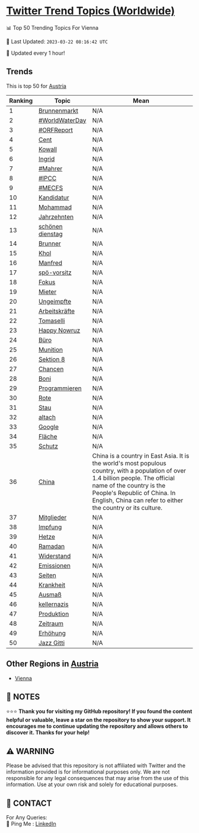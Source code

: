 [Twitter Trend Topics (Worldwide)](https://github.com/ErcinDedeoglu/Twitter-Trend-Topics)
==========


📊 Top 50 Trending Topics For Vienna

📆 Last Updated: `2023-03-22 08:16:42 UTC`

🔧 Updated every 1 hour!


## Trends

This is top 50 for [Austria](</Austria>)

| Ranking | Topic | Mean |
| ------- | ------------ | ------------ |
| 1 | [Brunnenmarkt](http://twitter.com/search?q=Brunnenmarkt) | N/A |
| 2 | [#WorldWaterDay](http://twitter.com/search?q=%23WorldWaterDay) | N/A |
| 3 | [#ORFReport](http://twitter.com/search?q=%23ORFReport) | N/A |
| 4 | [Cent](http://twitter.com/search?q=Cent) | N/A |
| 5 | [Kowall](http://twitter.com/search?q=Kowall) | N/A |
| 6 | [Ingrid](http://twitter.com/search?q=Ingrid) | N/A |
| 7 | [#Mahrer](http://twitter.com/search?q=%23Mahrer) | N/A |
| 8 | [#IPCC](http://twitter.com/search?q=%23IPCC) | N/A |
| 9 | [#MECFS](http://twitter.com/search?q=%23MECFS) | N/A |
| 10 | [Kandidatur](http://twitter.com/search?q=Kandidatur) | N/A |
| 11 | [Mohammad](http://twitter.com/search?q=Mohammad) | N/A |
| 12 | [Jahrzehnten](http://twitter.com/search?q=Jahrzehnten) | N/A |
| 13 | [schönen dienstag](http://twitter.com/search?q=sch%c3%b6nen+dienstag) | N/A |
| 14 | [Brunner](http://twitter.com/search?q=Brunner) | N/A |
| 15 | [Khol](http://twitter.com/search?q=Khol) | N/A |
| 16 | [Manfred](http://twitter.com/search?q=Manfred) | N/A |
| 17 | [spö-vorsitz](http://twitter.com/search?q=sp%c3%b6-vorsitz) | N/A |
| 18 | [Fokus](http://twitter.com/search?q=Fokus) | N/A |
| 19 | [Mieter](http://twitter.com/search?q=Mieter) | N/A |
| 20 | [Ungeimpfte](http://twitter.com/search?q=Ungeimpfte) | N/A |
| 21 | [Arbeitskräfte](http://twitter.com/search?q=Arbeitskr%c3%a4fte) | N/A |
| 22 | [Tomaselli](http://twitter.com/search?q=Tomaselli) | N/A |
| 23 | [Happy Nowruz](http://twitter.com/search?q=Happy+Nowruz) | N/A |
| 24 | [Büro](http://twitter.com/search?q=B%c3%bcro) | N/A |
| 25 | [Munition](http://twitter.com/search?q=Munition) | N/A |
| 26 | [Sektion 8](http://twitter.com/search?q=Sektion+8) | N/A |
| 27 | [Chancen](http://twitter.com/search?q=Chancen) | N/A |
| 28 | [Boni](http://twitter.com/search?q=Boni) | N/A |
| 29 | [Programmieren](http://twitter.com/search?q=Programmieren) | N/A |
| 30 | [Rote](http://twitter.com/search?q=Rote) | N/A |
| 31 | [Stau](http://twitter.com/search?q=Stau) | N/A |
| 32 | [altach](http://twitter.com/search?q=altach) | N/A |
| 33 | [Google](http://twitter.com/search?q=Google) | N/A |
| 34 | [Fläche](http://twitter.com/search?q=Fl%c3%a4che) | N/A |
| 35 | [Schutz](http://twitter.com/search?q=Schutz) | N/A |
| 36 | [China](http://twitter.com/search?q=China) | China is a country in East Asia. It is the world's most populous country, with a population of over 1.4 billion people. The official name of the country is the People's Republic of China. In English, China can refer to either the country or its culture. |
| 37 | [Mitglieder](http://twitter.com/search?q=Mitglieder) | N/A |
| 38 | [Impfung](http://twitter.com/search?q=Impfung) | N/A |
| 39 | [Hetze](http://twitter.com/search?q=Hetze) | N/A |
| 40 | [Ramadan](http://twitter.com/search?q=Ramadan) | N/A |
| 41 | [Widerstand](http://twitter.com/search?q=Widerstand) | N/A |
| 42 | [Emissionen](http://twitter.com/search?q=Emissionen) | N/A |
| 43 | [Seiten](http://twitter.com/search?q=Seiten) | N/A |
| 44 | [Krankheit](http://twitter.com/search?q=Krankheit) | N/A |
| 45 | [Ausmaß](http://twitter.com/search?q=Ausma%c3%9f) | N/A |
| 46 | [kellernazis](http://twitter.com/search?q=kellernazis) | N/A |
| 47 | [Produktion](http://twitter.com/search?q=Produktion) | N/A |
| 48 | [Zeitraum](http://twitter.com/search?q=Zeitraum) | N/A |
| 49 | [Erhöhung](http://twitter.com/search?q=Erh%c3%b6hung) | N/A |
| 50 | [Jazz Gitti](http://twitter.com/search?q=Jazz+Gitti) | N/A |



## Other Regions in [Austria](</Austria>)

* [Vienna](</Austria/Vienna.md>)



## 📝 NOTES

⭐⭐⭐ **Thank you for visiting my GitHub repository! If you found the content helpful or valuable, leave a star on the repository to show your support. It encourages me to continue updating the repository and allows others to discover it. Thanks for your help!**


## ⚠️ WARNING

Please be advised that this repository is not affiliated with Twitter and the information provided is for informational purposes only. We are not responsible for any legal consequences that may arise from the use of this information. Use at your own risk and solely for educational purposes.


## 📨 CONTACT

 For Any Queries:  
            🏓 Ping Me : [LinkedIn](https://www.linkedin.com/in/ercindedeoglu/)
